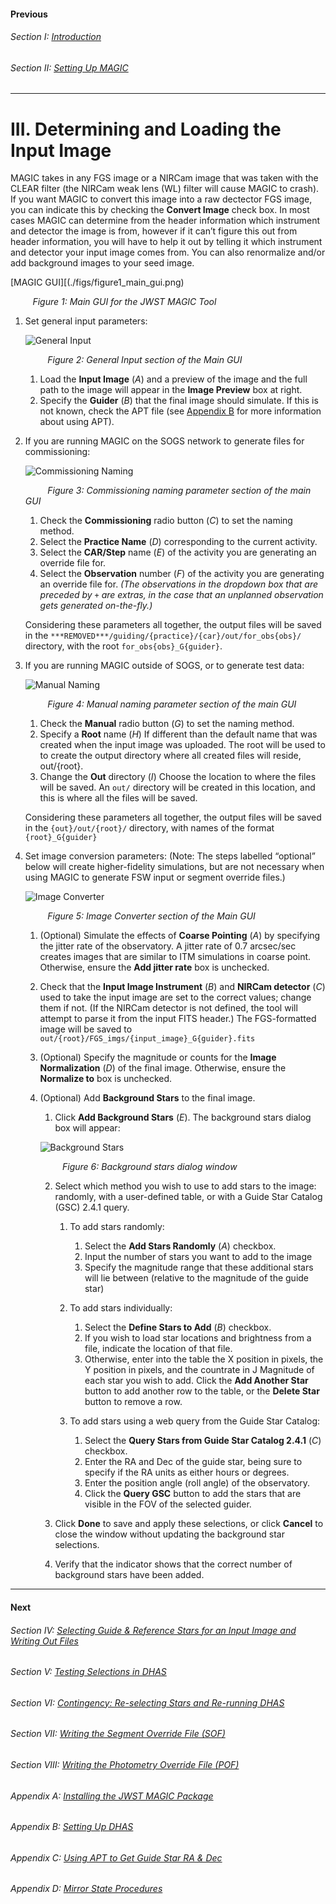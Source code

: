 #### Previous

###### Section I: [Introduction](i_introduction.md)

###### Section II: [Setting Up MAGIC](ii_setting_up.md)

-----------------------------------------

III.	Determining and Loading the Input Image
=============================================

MAGIC takes in any FGS image or a NIRCam image that was taken with the CLEAR filter (the NIRCam weak lens (WL) filter will cause MAGIC to crash). If you want MAGIC to convert this image into a raw dectector FGS image, you can indicate this by checking the **Convert Image** check box. In most cases MAGIC can determine from the header information which instrument and detector the image is from, however if it can’t figure this out from header information, you will have to help it out by telling it which instrument and detector your input image comes from. You can also renormalize and/or add background images to your seed image.

   [MAGIC GUI][(./figs/figure1_main_gui.png)

   &nbsp;&nbsp;&nbsp;&nbsp;&nbsp;&nbsp;&nbsp;&nbsp; *Figure 1: Main GUI for the JWST MAGIC Tool*


1. Set general input parameters:


   ![General Input](./figs/figure2_main_general_input.png)

   &nbsp;&nbsp;&nbsp;&nbsp;&nbsp;&nbsp;&nbsp;&nbsp;  *Figure 2: General Input section of the Main GUI*


   1. Load the **Input Image** (*A*) and a preview of the image and the full path to the image will appear in the **Image Preview** box at right.
   2. Specify the **Guider** (*B*) that the final image should simulate. If this is not known, check the APT file (see [Appendix B](appedix_b_opening_dhas.md) for more information about using APT).
 
2. If you are running MAGIC on the SOGS network to generate files for commissioning:
    
   ![Commissioning Naming](./figs/figure3_main_commissioning_naming.png)

   &nbsp;&nbsp;&nbsp;&nbsp;&nbsp;&nbsp;&nbsp;&nbsp;  *Figure 3: Commissioning naming parameter section of the main GUI*


   1. Check the **Commissioning** radio button (*C*) to set the naming method.
   2. Select the **Practice Name** (*D*) corresponding to the current activity.
   3. Select the **CAR/Step** name (*E*) of the activity you are generating an override file for.
   4. Select the **Observation** number (*F*) of the activity you are generating an override file for. _(The observations in the dropdown box that are preceded by `+` are extras, in the case that an unplanned observation gets generated on-the-fly.)_
   
   
   Considering these parameters all together, the output files will be saved in the ``***REMOVED***/guiding/{practice}/{car}/out/for_obs{obs}/`` directory, with the root ``for_obs{obs}_G{guider}``.


3. If you are running MAGIC outside of SOGS, or to generate test data:

   ![Manual Naming](./figs/figure4_main_manual_naming.png)

   &nbsp;&nbsp;&nbsp;&nbsp;&nbsp;&nbsp;&nbsp;&nbsp;  *Figure 4: Manual naming parameter section of the main GUI* 

   
   1. Check the **Manual** radio button (*G*) to set the naming method.
   2. Specify a **Root** name (*H*) If different than the default name that was created when the input image was uploaded. The root will be used to to create the output directory where all created files will reside, out/{root}.
   3. Change the **Out** directory (*I*) Choose the location to where the files will be saved. An ``out/`` directory will be created in this location, and this is where all the files will be saved.

   
   Considering these parameters all together, the output files will be saved in the ``{out}/out/{root}/`` directory, with names of the format ``{root}_G{guider}``
   
4. Set image conversion parameters: (Note: The steps labelled “optional” below will create higher-fidelity simulations, but are not necessary when using MAGIC to generate FSW input or segment override files.)

   ![Image Converter](./figs/figure5_main_image_convert.png)

   &nbsp;&nbsp;&nbsp;&nbsp;&nbsp;&nbsp;&nbsp;&nbsp;  *Figure 5: Image Converter section of the Main GUI*
   
   1. (Optional) Simulate the effects of **Coarse Pointing** (*A*)  by specifying the jitter rate of the observatory. A jitter rate of 0.7 arcsec/sec creates images that are similar to ITM simulations in coarse point. Otherwise, ensure the **Add jitter rate** box is unchecked.
   2. Check that the **Input Image Instrument** (*B*) and **NIRCam detector** (*C*) used to take the input image are set to the correct values; change them if not. (If the NIRCam detector is not defined, the tool will attempt to parse it from the input FITS header.) The FGS-formatted image will be saved to ``out/{root}/FGS_imgs/{input_image}_G{guider}.fits``
   3. (Optional) Specify the magnitude or counts for the **Image Normalization** (*D*) of the final image. Otherwise, ensure the **Normalize to** box is unchecked.
   4. (Optional) Add **Background Stars** to the final image.
       
      1. Click **Add Background Stars** (*E*). The background stars dialog box will appear:

        ![Background Stars](./figs/figure6_background_stars.png)

        &nbsp;&nbsp;&nbsp;&nbsp;&nbsp;&nbsp;&nbsp;&nbsp;  *Figure 6: Background stars dialog window*

          
      2. Select which method you wish to use to add stars to the image: randomly, with a user-defined table, or with a Guide Star Catalog (GSC) 2.4.1 query.
          
          1. To add stars randomly:
             
             1. Select the **Add Stars Randomly** (*A*) checkbox.
             2. Input the number of stars you want to add to the image
             3. Specify the magnitude range that these additional stars will lie between (relative to the magnitude of the guide star)
          
          2. To add stars individually:
             
             1. Select the **Define Stars to Add** (*B*)  checkbox.
             2. If you wish to load star locations and brightness from a file, indicate the location of that file.
             3. Otherwise, enter into the table the X position in pixels, the Y position in pixels, and the countrate in J Magnitude of each star you wish to add. Click the **Add Another Star** button to add another row to the table, or the **Delete Star** button to remove a row.
          
          3. To add stars using a web query from the Guide Star Catalog:
             
             1. Select the **Query Stars from Guide Star Catalog 2.4.1** (*C*) checkbox.
             2. Enter the RA and Dec of the guide star, being sure to specify if the RA units as either hours or degrees.
             3. Enter the position angle (roll angle) of the observatory.
             4. Click the **Query GSC** button to add the stars that are visible in the FOV of the selected guider.
      3. Click **Done** to save and apply these selections, or click **Cancel** to close the window without updating the background star selections.
      4. Verify that the indicator shows that the correct number of background stars have been added.

---------------------------------
#### Next

###### Section IV: [Selecting Guide & Reference Stars for an Input Image and Writing Out Files](iv_select_stars_and_write_files.md)

###### Section V: [Testing Selections in DHAS](v_testing_in_dhas.md)

###### Section VI: [Contingency: Re-selecting Stars and Re-running DHAS](vi_contingency_reselect_stars.md)

###### Section VII: [Writing the Segment Override File (SOF)](vii_write_sof.md)

###### Section VIII: [Writing the Photometry Override File (POF)](viii_write_pof.md)

###### Appendix A: [Installing the JWST MAGIC Package](appendix_a_installing_magic.md)

###### Appendix B: [Setting Up DHAS](appendix_b_opening_dhas.md)

###### Appendix C: [Using APT to Get Guide Star RA & Dec](appendix_c_apt.md)

###### Appendix D: [Mirror State Procedures](appendix_d_mirror_states.md)


   


